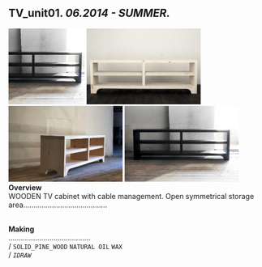 
## TV_unit01. _06.2014 - SUMMER._  
<a href="https://ewwgene.github.io/projects/TV_unit01/000.jpg"><img src="/projects/TV_unit01/000.jpg" height="150"></a> <a href="https://ewwgene.github.io/projects/TV_unit01/002.jpg"><img src="/projects/TV_unit01/002.jpg" height="150"></a> <a href="https://ewwgene.github.io/projects/TV_unit01/003.jpg"><img src="/projects/TV_unit01/003.jpg" height="150"></a> <a href="https://ewwgene.github.io/projects/TV_unit01/999.jpg"><img src="/projects/TV_unit01/999.jpg" height="150"></a>   
**Overview**  
WOODEN TV cabinet with cable management. Open symmetrical storage area.........................................  
<br>
  
**Making**  
........................................  
/
`SOLID_PINE_WOOD` `NATURAL OIL` `WAX`   
/
_`IDRAW`_   
<br>

